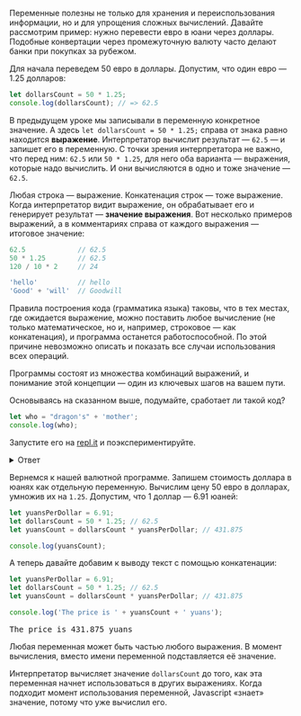 
Переменные полезны не только для хранения и переиспользования информации, но и для упрощения сложных вычислений. Давайте рассмотрим пример: нужно перевести евро в юани через доллары. Подобные конвертации через промежуточную валюту часто делают банки при покупках за рубежом.

Для начала переведем 50 евро в доллары. Допустим, что один евро — 1.25 долларов:

```javascript
let dollarsCount = 50 * 1.25;
console.log(dollarsCount); // => 62.5
```

В предыдущем уроке мы записывали в переменную конкретное значение. А здесь `let dollarsCount = 50 * 1.25;` справа от знака равно находится **выражение**. Интерпретатор вычислит результат — `62.5` — и запишет его в переменную. С точки зрения интерпретатора не важно, что перед ним: `62.5` или `50 * 1.25`, для него оба варианта — выражения, которые надо вычислить. И они вычисляются в одно и тоже значение — `62.5`.

Любая строка — выражение. Конкатенация строк — тоже выражение. Когда интерпретатор видит выражение, он обрабатывает его и генерирует результат — **значение выражения**. Вот несколько примеров выражений, а в комментариях справа от каждого выражения — итоговое значение:

```javascript
62.5             // 62.5
50 * 1.25        // 62.5
120 / 10 * 2     // 24

'hello'          // hello
'Good' + 'will'  // Goodwill
```

Правила построения кода (грамматика языка) таковы, что в тех местах, где ожидается выражение, можно поставить любое вычисление (не только математическое, но и, например, строковое — как конкатенация), и программа останется работоспособной. По этой причине невозможно описать и показать все случаи использования всех операций.

Программы состоят из множества комбинаций выражений, и понимание этой концепции — один из ключевых шагов на вашем пути.

Основываясь на сказанном выше, подумайте, сработает ли такой код?

```javascript
let who = "dragon's" + 'mother';
console.log(who);
```

Запустите его на [repl.it](https://repl.it/languages/javascript) и поэкспериментируйте.

<details>
<summary>Ответ</summary>

Да, сработает. Будет выведена строка `dragon'smother`.

</details>

Вернемся к нашей валютной программе. Запишем стоимость доллара в юанях как отдельную переменную. Вычислим цену 50 евро в долларах, умножив их на `1.25`. Допустим, что 1 доллар — 6.91 юаней:

```javascript
let yuansPerDollar = 6.91;
let dollarsCount = 50 * 1.25; // 62.5
let yuansCount = dollarsCount * yuansPerDollar; // 431.875

console.log(yuansCount);
```

А теперь давайте добавим к выводу текст с помощью конкатенации:

```javascript
let yuansPerDollar = 6.91;
let dollarsCount = 50 * 1.25; // 62.5
let yuansCount = dollarsCount * yuansPerDollar; // 431.875

console.log('The price is ' + yuansCount + ' yuans');
```

<pre class='hexlet-basics-output'>
The price is 431.875 yuans
</pre>

Любая переменная может быть частью любого выражения. В момент вычисления, вместо имени переменной подставляется её значение.

Интерпретатор вычисляет значение `dollarsCount` до того, как эта  переменная начнет использоваться в других выражениях. Когда подходит момент использования переменной, Javascript «знает» значение, потому что уже вычислил его.
